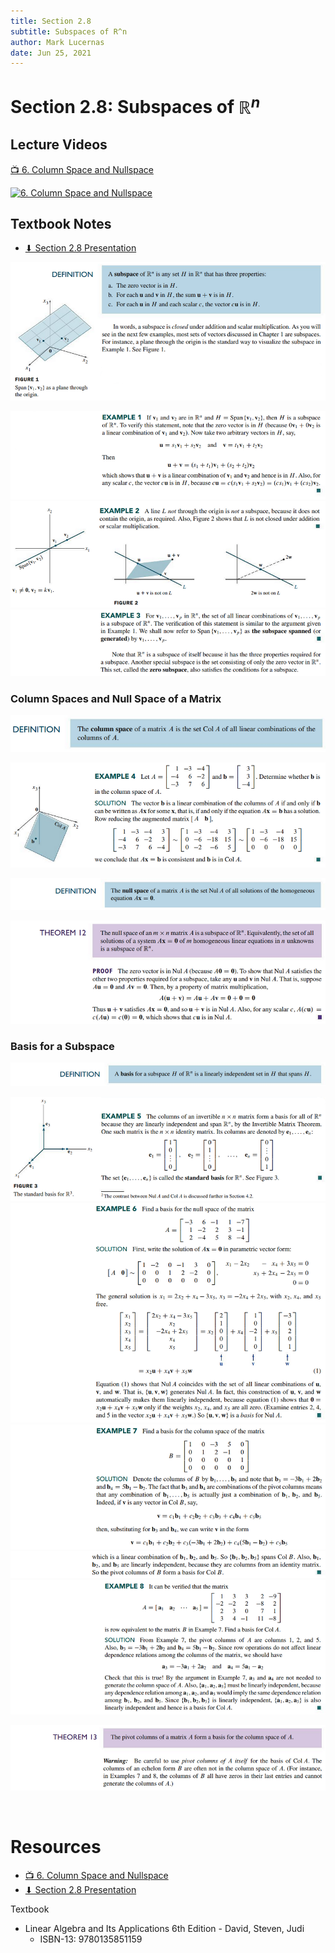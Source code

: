 ```yaml
---
title: Section 2.8
subtitle: Subspaces of R^n
author: Mark Lucernas
date: Jun 25, 2021
---
```



# Section 2.8: Subspaces of $\mathbb{R}^{n}$

## Lecture Videos

[📺 6. Column Space and Nullspace](https://www.youtube.com/watch?v=8o5Cmfpeo6g)

[<img src="https://img.youtube.com/vi/8o5Cmfpeo6g/0.jpg" alt="6. Column Space and Nullspace" width="200"/>](https://www.youtube.com/embed/8o5Cmfpeo6g "6. Column Space and Nullspace")

## Textbook Notes

- [⬇ Section 2.8 Presentation](file:../../../../../files/summer-2021/MATH-254/notes/ch-2/sec_2-8_presentation.pptx)

![Definition](../../../../../files/summer-2021/MATH-254/notes/ch-2/sec_2-8_definition_subspaces_of_rn.png)

![Example 1](../../../../../files/summer-2021/MATH-254/notes/ch-2/sec_2-8_example_1.png)
![Example 2](../../../../../files/summer-2021/MATH-254/notes/ch-2/sec_2-8_example_2.png)
![Example 3](../../../../../files/summer-2021/MATH-254/notes/ch-2/sec_2-8_example_3.png)

### Column Spaces and Null Space of a Matrix

![Definition 1](../../../../../files/summer-2021/MATH-254/notes/ch-2/sec_2-8_definition_column_spaces_and_null_space_of_a_matrix-1.png)

![Example 4](../../../../../files/summer-2021/MATH-254/notes/ch-2/sec_2-8_example_4.png)

![Definition 2](../../../../../files/summer-2021/MATH-254/notes/ch-2/sec_2-8_definition_column_spaces_and_null_space_of_a_matrix-2.png)

![Theorem 12](../../../../../files/summer-2021/MATH-254/notes/ch-2/sec_2-8_theorem_12.png)

### Basis for a Subspace

![Definition](../../../../../files/summer-2021/MATH-254/notes/ch-2/sec_2-8_definition_basis_for_a_subspace.png)

![Example 5](../../../../../files/summer-2021/MATH-254/notes/ch-2/sec_2-8_example_5.png)
![Example 6](../../../../../files/summer-2021/MATH-254/notes/ch-2/sec_2-8_example_6.png)
![Example 7.1](../../../../../files/summer-2021/MATH-254/notes/ch-2/sec_2-8_example_7-1.png)
![Example 7.2](../../../../../files/summer-2021/MATH-254/notes/ch-2/sec_2-8_example_7-2.png)
![Example 8](../../../../../files/summer-2021/MATH-254/notes/ch-2/sec_2-8_example_8.png)

![Theorem 13](../../../../../files/summer-2021/MATH-254/notes/ch-2/sec_2-8_theorem_13.png)

<br>

# Resources

- [📺 6. Column Space and Nullspace](https://www.youtube.com/watch?v=8o5Cmfpeo6g)
- [⬇ Section 2.8 Presentation](file:../../../../../files/summer-2021/MATH-254/notes/ch-2/sec_2-8_presentation.pptx)

Textbook

+ Linear Algebra and Its Applications 6th Edition - David, Steven, Judi
  + ISBN-13: 9780135851159

